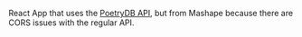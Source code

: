 React App that uses the [PoetryDB API](https://github.com/thundercomb/poetrydb), but from Mashape because there are CORS issues with the regular API.

